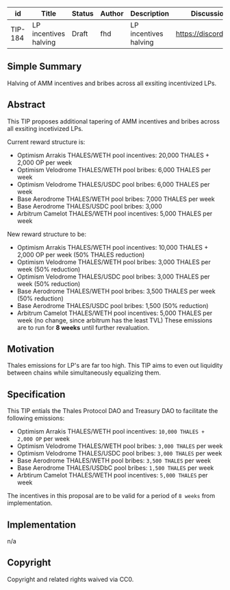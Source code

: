 | id | Title | Status | Author | Description | Discussions to | Created |
| ----------- | ----------- | ----------- | ----------- | ----------- | ----------- | ----------- |
| TIP-184 | LP incentives halving | Draft | fhd | LP incentives halving | https://discord.gg/thales | 2023-11-8


## Simple Summary

Halving of AMM incentives and bribes across all exsiting incentivized LPs.

## Abstract

This TIP proposes additional tapering of AMM incentives and bribes across all exsiting incetivized LPs.

Current reward structure is:
- Optimism Arrakis THALES/WETH pool incentives: 20,000 THALES + 2,000 OP per week
- Optimism Velodrome THALES/WETH pool bribes: 6,000 THALES per week 
- Optimism Velodrome THALES/USDC pool bribes: 6,000 THALES per week 
- Base Aerodrome THALES/WETH pool bribes: 7,000 THALES per week 
- Base Aerodrome THALES/USDC pool bribes: 3,000
- Arbitrum Camelot THALES/WETH pool incentives: 5,000 THALES per week 

New reward structure to be:  

- Optimism Arrakis THALES/WETH pool incentives: 10,000 THALES + 2,000 OP per week (50% THALES reduction)
- Optimism Velodrome THALES/WETH pool bribes: 3,000 THALES per week  (50% reduction)
- Optimism Velodrome THALES/USDC pool bribes: 3,000 THALES per week (50% reduction)
- Base Aerodrome THALES/WETH pool bribes: 3,500 THALES per week (50% reduction)
- Base Aerodrome THALES/USDC pool bribes: 1,500 (50% reduction)
- Arbitrum Camelot THALES/WETH pool incentives: 5,000 THALES per week (no change, since arbitrum has the least TVL)
These emissions are to run for **8 weeks** until further revaluation.  
  
## Motivation
 
Thales emissions for LP's are far too high. This TIP aims to even out liquidity between chains while simultaneously equalizing them.
## Specification 

This TIP entials the Thales Protocol DAO and Treasury DAO to facilitate the following emissions:  
  
- Optimism Arrakis THALES/WETH pool incentives: `10,000 THALES + 2,000 OP` per week
- Optimism Velodrome THALES/WETH pool bribes: `3,000 THALES` per week
- Optimism Velodrome THALES/USDC pool bribes: `3,000 THALES` per week
- Base Aerodrome THALES/WETH pool bribes: `3,500 THALES` per week
- Base Aerodrome THALES/USDbC pool bribes: `1,500 THALES` per week  
- Arbtirum Camelot THALES/WETH pool incentives: `5,000 THALES` per week

The incentives in this proposal are to be valid for a period of `8 weeks` from implementation. 

## Implementation

n/a

## Copyright
 
Copyright and related rights waived via CC0.
